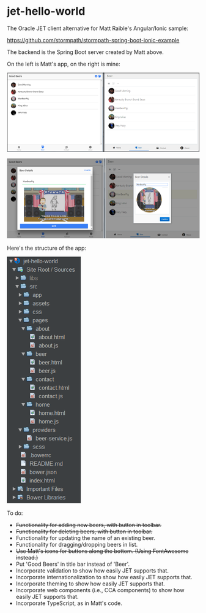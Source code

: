 # jet-hello-world

The Oracle JET client alternative for Matt Raible's Angular/Ionic sample:

https://github.com/stormpath/stormpath-spring-boot-ionic-example

The backend is the Spring Boot server created by Matt above.

On the left is Matt's app, on the right is mine:
<p><img src="src/assets/imgs/pic-1.png"/></p>
<p><img src="src/assets/imgs/pic-2.png"/></p>
<p>Here's the structure of the app:</p>
<p><img src="src/assets/imgs/pic-3.png"/></p>

To do:
- <strike>Functionality for adding new beers, with button in toolbar.</strike>
- <strike>Functionality for deleting beers, with button in toolbar.</strike>
- Functionality for updating the name of an existing beer.
- Functionality for dragging/dropping beers in list.
- <strike>Use Matt's icons for buttons along the bottom. (Using FontAwesome instead.)</strike>
- Put 'Good Beers' in title bar instead of 'Beer'.
- Incorporate validation to show how easily JET supports that.
- Incorporate internationalization to show how easily JET supports that.
- Incorporate theming to show how easily JET supports that.
- Incorporate web components (i.e., CCA components) to show how easily JET supports that.
- Incorporate TypeScript, as in Matt's code.
